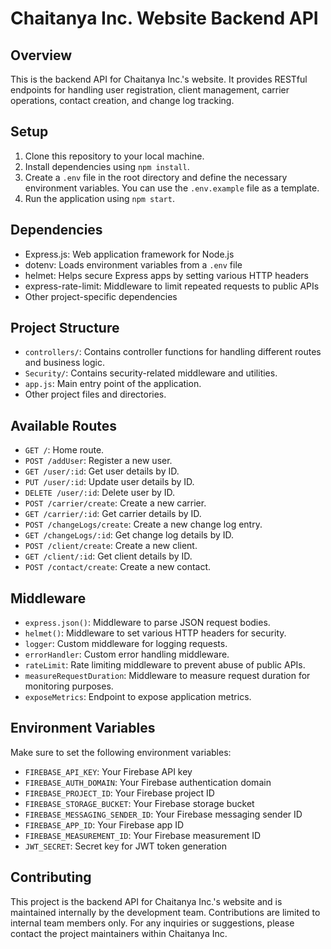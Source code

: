 # Chaitanya Inc. Website Backend API

## Overview

This is the backend API for Chaitanya Inc.'s website. It provides RESTful endpoints for handling user registration, client management, carrier operations, contact creation, and change log tracking.

## Setup

1. Clone this repository to your local machine.
2. Install dependencies using `npm install`.
3. Create a `.env` file in the root directory and define the necessary environment variables. You can use the `.env.example` file as a template.
4. Run the application using `npm start`.

## Dependencies

- Express.js: Web application framework for Node.js
- dotenv: Loads environment variables from a `.env` file
- helmet: Helps secure Express apps by setting various HTTP headers
- express-rate-limit: Middleware to limit repeated requests to public APIs
- Other project-specific dependencies

## Project Structure

- `controllers/`: Contains controller functions for handling different routes and business logic.
- `Security/`: Contains security-related middleware and utilities.
- `app.js`: Main entry point of the application.
- Other project files and directories.

## Available Routes

- `GET /`: Home route.
- `POST /addUser`: Register a new user.
- `GET /user/:id`: Get user details by ID.
- `PUT /user/:id`: Update user details by ID.
- `DELETE /user/:id`: Delete user by ID.
- `POST /carrier/create`: Create a new carrier.
- `GET /carrier/:id`: Get carrier details by ID.
- `POST /changeLogs/create`: Create a new change log entry.
- `GET /changeLogs/:id`: Get change log details by ID.
- `POST /client/create`: Create a new client.
- `GET /client/:id`: Get client details by ID.
- `POST /contact/create`: Create a new contact.

## Middleware

- `express.json()`: Middleware to parse JSON request bodies.
- `helmet()`: Middleware to set various HTTP headers for security.
- `logger`: Custom middleware for logging requests.
- `errorHandler`: Custom error handling middleware.
- `rateLimit`: Rate limiting middleware to prevent abuse of public APIs.
- `measureRequestDuration`: Middleware to measure request duration for monitoring purposes.
- `exposeMetrics`: Endpoint to expose application metrics.

## Environment Variables

Make sure to set the following environment variables:

- `FIREBASE_API_KEY`: Your Firebase API key
- `FIREBASE_AUTH_DOMAIN`: Your Firebase authentication domain
- `FIREBASE_PROJECT_ID`: Your Firebase project ID
- `FIREBASE_STORAGE_BUCKET`: Your Firebase storage bucket
- `FIREBASE_MESSAGING_SENDER_ID`: Your Firebase messaging sender ID
- `FIREBASE_APP_ID`: Your Firebase app ID
- `FIREBASE_MEASUREMENT_ID`: Your Firebase measurement ID
- `JWT_SECRET`: Secret key for JWT token generation

## Contributing

This project is the backend API for Chaitanya Inc.'s website and is maintained internally by the development team. Contributions are limited to internal team members only. For any inquiries or suggestions, please contact the project maintainers within Chaitanya Inc.
